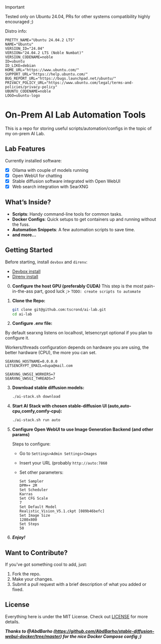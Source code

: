 > [!IMPORTANT]
> Tested only on Ubuntu 24.04, PRs for other systems compatibility highly encouraged ;)

Distro info:
```
PRETTY_NAME="Ubuntu 24.04.2 LTS"
NAME="Ubuntu"
VERSION_ID="24.04"
VERSION="24.04.2 LTS (Noble Numbat)"
VERSION_CODENAME=noble
ID=ubuntu
ID_LIKE=debian
HOME_URL="https://www.ubuntu.com/"
SUPPORT_URL="https://help.ubuntu.com/"
BUG_REPORT_URL="https://bugs.launchpad.net/ubuntu/"
PRIVACY_POLICY_URL="https://www.ubuntu.com/legal/terms-and-policies/privacy-policy"
UBUNTU_CODENAME=noble
LOGO=ubuntu-logo
```

# On-Prem AI Lab Automation Tools

This is a repo for storing useful scripts/automation/configs in the topic of my on-prem AI Lab.

## Lab Features

Currently installed software:

- [x] Ollama with couple of models running
- [x] Open WebUI for chatting
- [x] Stable diffusion software integrated with Open WebUI
- [x] Web search integration with SearXNG

## What’s Inside?

- **Scripts**: Handy command-line tools for common tasks.
- **Docker Configs**: Quick setups to get containers up and running without the fuss.
- **Automation Snippets**: A few automation scripts to save time.
- **and more...**

## Getting Started

Before starting, install `devbox` and `direnv`:

- [Devbox install](https://jetify-com.vercel.app/docs/devbox/installing_devbox/)
- [Direnv install](https://direnv.net/#basic-installation)


0. **Configure the host GPU (preferably CUDA)**
    This step is the most pain-in-the-ass part, good luck ;>
    `TODO: create scripts to automate`   

1. **Clone the Repo:**
   ```bash
   git clone git@github.com:tscrond/ai-lab.git
   cd ai-lab
   ```

2. **Configure .env file:**

  By default searxng listens on localhost, letsencrypt optional if you plan to configure it.

  Workers/threads configuration depends on hardware you are using, the better hardware (CPU), the more you can set.

  ```
  SEARXNG_HOSTNAME=0.0.0.0
  LETSENCRYPT_EMAIL=dupa@mail.com
  
  SEARXNG_UWSGI_WORKERS=7
  SEARXNG_UWSGI_THREADS=7
  ``` 

3. **Download stable diffusion models:**
    ```bash
    ./ai-stack.sh download
    ```
4. **Start AI Stack with chosen stable-diffusion UI (auto,auto-cpu,comfy,comfy-cpu):**
    ```bash
    ./ai-stack.sh run auto
    ```
5. **Configure Open WebUI to use Image Generation Backend (and other params)**

    Steps to configure:
    - Go to `Settings>Admin Settings>Images`
    - Insert your URL (probably `http://auto:7860`
    - Set other parameters:

        ```
        Set Sampler
        DPM++ 2M
        Set Scheduler
        Karras
        Set CFG Scale
        7
        Set Default Model
        Realistic_Vision_V5.1.ckpt [089b46befc]
        Set Image Size
        1280x800
        Set Steps
        50
        ```

6. ***Enjoy!***


## Want to Contribute?

If you've got something cool to add, just:

1. Fork the repo.
2. Make your changes.
3. Submit a pull request with a brief description of what you added or fixed.

## License

Everything here is under the MIT License. Check out [LICENSE](LICENSE) for more details.

***Thanks to @AbdBarho (https://github.com/AbdBarho/stable-diffusion-webui-docker/tree/master) for the nice Docker Compose config ;)***

